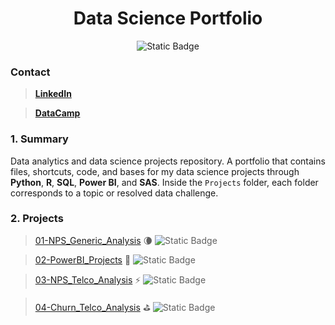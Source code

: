 <h1 align="center"> Data Science Portfolio </h1>

<div align="center">

  <img alt="Static Badge" src="https://img.shields.io/badge/active_repository-true-blue">

<!--<img alt="Static Badge" src="https://img.shields.io/badge/status-in progress-red">-->

</div>  

### Contact

> [**LinkedIn**](https://www.linkedin.com/in/felipe-leandro-aguazaco/)

> [**DataCamp**](https://www.datacamp.com/profile/leandro-aguazaco)

### 1. Summary

Data analytics and data science projects repository. A portfolio that contains files, shortcuts, code, and bases for my data science projects through **Python**, **R**, **SQL**, **Power BI**, and **SAS**. Inside the `Projects` folder, each folder corresponds to a topic or resolved data challenge.

### 2. Projects

> [01-NPS_Generic_Analysis](https://github.com/leandroaguazaco/data_science_portfolio/tree/main/Projects/01-NPS_Analysis) 🌘 <img alt="Static Badge" src="https://img.shields.io/badge/status-finished-green">

> [02-PowerBI_Projects](https://github.com/leandroaguazaco/data_science_portfolio/tree/main/Projects/02-PowerBI_Projects) 🦧 <img alt="Static Badge" src="https://img.shields.io/badge/status-finished-green">

> [03-NPS_Telco_Analysis](https://github.com/leandroaguazaco/data_science_portfolio/tree/main/Projects/03-NPS_Telco_Analysis) ⚡ <img alt="Static Badge" src="https://img.shields.io/badge/status-finished-green">

> [04-Churn_Telco_Analysis](https://github.com/leandroaguazaco/data_science_portfolio/tree/main/Projects/04-Churn_Telco_Analysis) ⛳ <img alt="Static Badge" src="https://img.shields.io/badge/status-finished-green">

